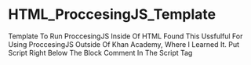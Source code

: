 # HTML_ProccesingJS_Template
Template To Run ProccesingJS Inside Of HTML
Found This Ussfulful For Using ProccesingJS Outside Of Khan Academy, Where I Learned It.
Put Script Right Below The Block Comment In The Script Tag
